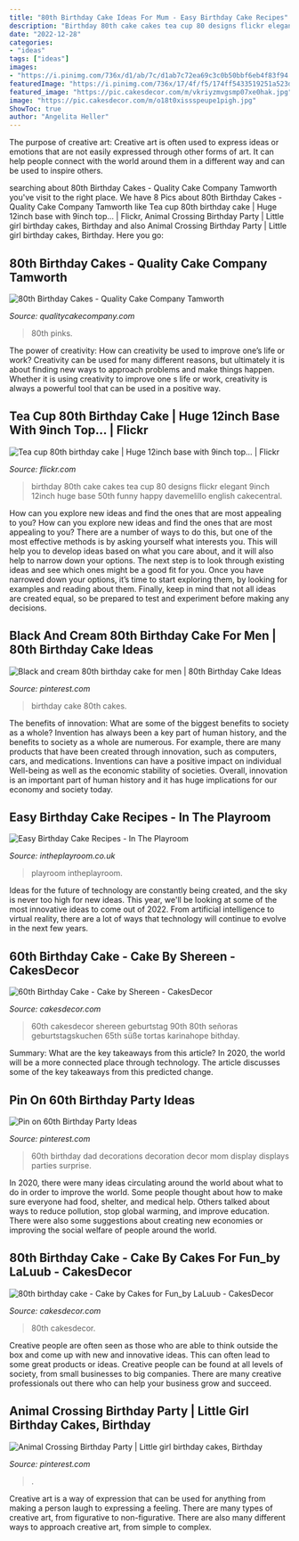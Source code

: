 ```yaml
---
title: "80th Birthday Cake Ideas For Mum - Easy Birthday Cake Recipes"
description: "Birthday 80th cake cakes tea cup 80 designs flickr elegant 9inch 12inch huge base 50th funny happy davemelillo english cakecentral"
date: "2022-12-28"
categories:
- "ideas"
tags: ["ideas"]
images:
- "https://i.pinimg.com/736x/d1/ab/7c/d1ab7c72ea69c3c0b50bbf6eb4f83f94.jpg"
featuredImage: "https://i.pinimg.com/736x/17/4f/f5/174ff5433519251a523de5d26dbfcaf0--birthday-cakes-for-men--birthday.jpg?b=t"
featured_image: "https://pic.cakesdecor.com/m/vkriyzmvgsmp07xe0hak.jpg"
image: "https://pic.cakesdecor.com/m/o18t0xissspeupe1pigh.jpg"
ShowToc: true
author: "Angelita Heller"
---
```



The purpose of creative art:
Creative art is often used to express ideas or emotions that are not easily expressed through other forms of art. It can help people connect with the world around them in a different way and can be used to inspire others.

	

		
searching about 80th Birthday Cakes - Quality Cake Company Tamworth you've visit to the right place. We have 8 Pics about 80th Birthday Cakes - Quality Cake Company Tamworth like Tea cup 80th birthday cake | Huge 12inch base with 9inch top… | Flickr, Animal Crossing Birthday Party | Little girl birthday cakes, Birthday and also Animal Crossing Birthday Party | Little girl birthday cakes, Birthday. Here you go:
		
    
## 80th Birthday Cakes - Quality Cake Company Tamworth

<img loading=lazy src="https://w2d8a5y9.stackpathcdn.com/wp-content/uploads/2019/12/floral-pinks-square-705x683.jpg" onerror="this.onerror=null;this.src='https://tse1.mm.bing.net/th?id=OIP.exHGyUxbr9Qxn6W7Ti53CgHaHL&amp;pid=15.1';" alt="80th Birthday Cakes - Quality Cake Company Tamworth">

_Source: qualitycakecompany.com_

>80th pinks. 

	

The power of creativity: How can creativity be used to improve one’s life or work?
Creativity can be used for many different reasons, but ultimately it is about finding new ways to approach problems and make things happen. Whether it is using creativity to improve one s life or work, creativity is always a powerful tool that can be used in a positive way.

    
## Tea Cup 80th Birthday Cake | Huge 12inch Base With 9inch Top… | Flickr

<img loading=lazy src="https://c2.staticflickr.com/4/3383/5738844686_ec1378d8d1_b.jpg" onerror="this.onerror=null;this.src='https://tse2.mm.bing.net/th?id=OIP.eK8dMd5RO9_3WEHfGf4x8gHaJ4&amp;pid=15.1';" alt="Tea cup 80th birthday cake | Huge 12inch base with 9inch top… | Flickr">

_Source: flickr.com_

>birthday 80th cake cakes tea cup 80 designs flickr elegant 9inch 12inch huge base 50th funny happy davemelillo english cakecentral. 

	

How can you explore new ideas and find the ones that are most appealing to you?
How can you explore new ideas and find the ones that are most appealing to you? There are a number of ways to do this, but one of the most effective methods is by asking yourself what interests you. This will help you to develop ideas based on what you care about, and it will also help to narrow down your options. The next step is to look through existing ideas and see which ones might be a good fit for you. Once you have narrowed down your options, it’s time to start exploring them, by looking for examples and reading about them. Finally, keep in mind that not all ideas are created equal, so be prepared to test and experiment before making any decisions.

    
## Black And Cream 80th Birthday Cake For Men | 80th Birthday Cake Ideas

<img loading=lazy src="https://i.pinimg.com/736x/17/4f/f5/174ff5433519251a523de5d26dbfcaf0--birthday-cakes-for-men--birthday.jpg?b=t" onerror="this.onerror=null;this.src='https://tse4.mm.bing.net/th?id=OIP.FyvFr3IFxpVaeX7AnRCGjgHaJ3&amp;pid=15.1';" alt="Black and cream 80th birthday cake for men | 80th Birthday Cake Ideas">

_Source: pinterest.com_

>birthday cake 80th cakes. 

	

The benefits of innovation: What are some of the biggest benefits to society as a whole?
Invention has always been a key part of human history, and the benefits to society as a whole are numerous. For example, there are many products that have been created through innovation, such as computers, cars, and medications. Inventions can have a positive impact on individual Well-being as well as the economic stability of societies. Overall, innovation is an important part of human history and it has huge implications for our economy and society today.

    
## Easy Birthday Cake Recipes - In The Playroom

<img loading=lazy src="https://i1.wp.com/intheplayroom.co.uk/wp-content/uploads/2014/04/20easybirthdaycakes.png?fit=736%2C1103&amp;ssl=1" onerror="this.onerror=null;this.src='https://tse3.mm.bing.net/th?id=OIP.mj9i3yFG7gJPakxnqazYgwHaLG&amp;pid=15.1';" alt="Easy Birthday Cake Recipes - In The Playroom">

_Source: intheplayroom.co.uk_

>playroom intheplayroom. 

	

Ideas for the future of technology are constantly being created, and the sky is never too high for new ideas. This year, we'll be looking at some of the most innovative ideas to come out of 2022. From artificial intelligence to virtual reality, there are a lot of ways that technology will continue to evolve in the next few years.

    
## 60th Birthday Cake - Cake By Shereen - CakesDecor

<img loading=lazy src="https://pic.cakesdecor.com/m/o18t0xissspeupe1pigh.jpg" onerror="this.onerror=null;this.src='https://tse3.mm.bing.net/th?id=OIP.1Hys5lQxhaBoioJk64FmVAHaJ3&amp;pid=15.1';" alt="60th Birthday Cake - Cake by Shereen - CakesDecor">

_Source: cakesdecor.com_

>60th cakesdecor shereen geburtstag 90th 80th señoras geburtstagskuchen 65th süße tortas karinahope bithday. 

	

Summary: What are the key takeaways from this article?
In 2020, the world will be a more connected place through technology. The article discusses some of the key takeaways from this predicted change.

    
## Pin On 60th Birthday Party Ideas

<img loading=lazy src="https://i.pinimg.com/736x/88/5c/e8/885ce814f263a74a584f7506645f115d.jpg" onerror="this.onerror=null;this.src='https://tse3.mm.bing.net/th?id=OIP.15_dI0elEkwMqBMrKxORTAHaJ3&amp;pid=15.1';" alt="Pin on 60th Birthday Party Ideas">

_Source: pinterest.com_

>60th birthday dad decorations decoration decor mom display displays parties surprise. 

	

In 2020, there were many ideas circulating around the world about what to do in order to improve the world. Some people thought about how to make sure everyone had food, shelter, and medical help. Others talked about ways to reduce pollution, stop global warming, and improve education. There were also some suggestions about creating new economies or improving the social welfare of people around the world.

    
## 80th Birthday Cake - Cake By Cakes For Fun_by LaLuub - CakesDecor

<img loading=lazy src="https://pic.cakesdecor.com/m/vkriyzmvgsmp07xe0hak.jpg" onerror="this.onerror=null;this.src='https://tse3.mm.bing.net/th?id=OIP.LkSeaa0ZqvyS2S_Urh0urwHaLH&amp;pid=15.1';" alt="80th birthday cake - Cake by Cakes for Fun_by LaLuub - CakesDecor">

_Source: cakesdecor.com_

>80th cakesdecor. 

	

Creative people are often seen as those who are able to think outside the box and come up with new and innovative ideas. This can often lead to some great products or ideas. Creative people can be found at all levels of society, from small businesses to big companies. There are many creative professionals out there who can help your business grow and succeed.

    
## Animal Crossing Birthday Party | Little Girl Birthday Cakes, Birthday

<img loading=lazy src="https://i.pinimg.com/736x/d1/ab/7c/d1ab7c72ea69c3c0b50bbf6eb4f83f94.jpg" onerror="this.onerror=null;this.src='https://tse4.mm.bing.net/th?id=OIP.DdsvGyI6AiOKcOfLaLtkHAHaJ3&amp;pid=15.1';" alt="Animal Crossing Birthday Party | Little girl birthday cakes, Birthday">

_Source: pinterest.com_

>. 

	

Creative art is a way of expression that can be used for anything from making a person laugh to expressing a feeling. There are many types of creative art, from figurative to non-figurative. There are also many different ways to approach creative art, from simple to complex.

